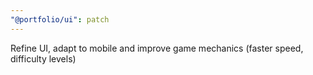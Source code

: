```yaml
---
"@portfolio/ui": patch
---
```


Refine UI, adapt to mobile and improve game mechanics (faster speed, difficulty levels)
